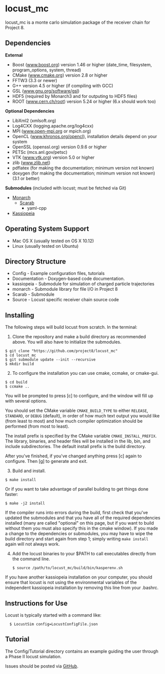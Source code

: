 locust_mc
=========

locust_mc is a monte carlo simulation package of the receiver chain for Project 8.

Dependencies
------------
**External**
 - Boost (www.boost.org) version 1.46 or higher (date_time, filesystem, program_options, system, thread)
 - CMake (www.cmake.org) version 2.8 or higher
 - FFTW3 (3.3 or newer)
 - G++ version 4.5 or higher (if compiling with GCC)
 - GSL (www.gnu.org/software/gsl)
 - HDF5 (required by Monarch3 and for outputing to HDF5 files)
 - ROOT (www.cern.ch/root) version 5.24 or higher (6.x should work too)

**Optional Dependencies**
 - LibXml2 (xmlsoft.org)
 - Log4CXX (logging.apache.org/log4cxx)
 - MPI (www.open-mpi.org or mpich.org)
 - OpenCL (www.khronos.org/opencl), installation details depend on your system
 - OpenSSL (openssl.org) version 0.9.6 or higher
 - PETSc (mcs.anl.gov/petsc)
 - VTK (www.vtk.org) version 5.0 or higher
 - zlib (www.zlib.net)
 - pdflatex (for making the documentation; minimum version not known)
 - doxygen (for making the documentation; minimum version not known)(3.1 or better)

**Submodules** (included with locust; must be fetched via Git)
- [Monarch](https://github.com/project8/monarch)
  - [Scarab](https://github.com/project8/scarab)
    - yaml-cpp
- [Kassiopeia](https://github.com/project8/kassiopeia)


Operating System Support
------------------------

* Mac OS X (usually tested on OS X 10.12)
* Linux (usually tested on Ubuntu)


Directory Structure
-------------------

*  Config - Example configuration files, tutorials
*  Documentation - Doxygen-based code documentation.
*  kassiopeia - Submodule for simulation of charged particle trajectories
*  monarch - Submodule library for file I/O in Project 8
*  Scarab - Submodule
*  Source - Locust specific receiver chain source code

Installing
----------

The following steps will build locust from scratch.  In the terminal:

1. Clone the repository and make a build directory as recommended above. You will also have to initialize the submodules.
  ```
  $ git clone "https://github.com/project8/locust_mc"
  $ cd locust_mc
  $ git submodule update --init --recursive
  $ mkdir build
  ```

2. To configure the installation you can use cmake, ccmake, or cmake-gui.

  ```
  $ cd build
  $ ccmake ..
  ```

  You will be prompted to press [c] to configure, and the window will fill up with several options. 

  You should set the CMake variable `CMAKE_BUILD_TYPE` to either `RELEASE`, `STANDARD`, or `DEBUG` (default), in order
  of how much text output you would like (from least to most) and how much compiler optimization
  should be performed (from most to least).

  The install prefix is specified by the CMake variable `CMAKE_INSTALL_PREFIX`.
  The library, binaries, and header files will be installed in the
  lib, bin, and include subdirectories. The default install prefix is the
  build directory.

  After you've finished, if you've changed anything press [c] again to configure.  Then [g] to generate and exit.

3. Build and install.

  ```
  $ make install
  ```

  Or if you want to take advantage of parallel building to get things done faster:
  ```
  $ make -j2 install
  ```

  If the compiler runs into errors during the build, first check that you've updated the submodules and that you have all of the required dependencies installed (many are called "optional" on this page, but if you want to build without them you must also specify this in the cmake window). If you made a change to the dependencies or submodules, you may have to wipe the build directory and start again from step 1; simply writing `make install` again will not always work. 

4. Add the locust binaries to your $PATH to call executables directly from the command line.

    ```
    $ source /path/to/locust_mc/build/bin/kasperenv.sh 
    ```
  If you have another kassiopeia installation on your computer, you should ensure that locust is not using the environmental variables of the independent kassiopeia installation by removing this line from your .bashrc.



Instructions for Use
--------------------

Locust is typically started with a command like:
```
  $ LocustSim config=LocustConfigFile.json
```

Tutorial
-------------

The Config/Tutorial directory contains an example guiding the user through a Phase II locust simulation.

Issues should be posted via [GitHub](https://github.com/project8/locust_mc/issues).


